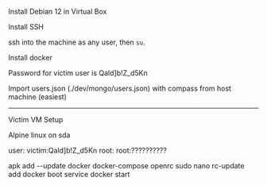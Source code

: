 Install Debian 12 in Virtual Box

Install SSH

ssh into the machine as any user, then `su`.

Install docker

Password for victim user is Qald]b!Z_d5Kn

Import users.json (./dev/mongo/users.json) with compass from host machine (easiest)

----

Victim VM Setup

Alpine linux on sda

user: victim:Qald]b!Z_d5Kn
root: root:??????????

apk add --update docker docker-compose openrc sudo nano
rc-update add docker boot
service docker start
